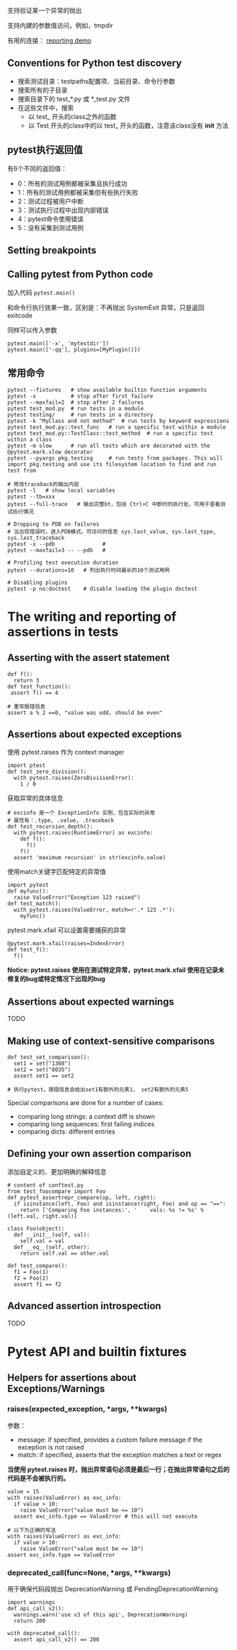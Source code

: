 支持验证某一个异常的抛出

支持内建的参数值访问，例如，tmpdir

有用的连接：
[reporting demo](https://docs.pytest.org/en/latest/example/reportingdemo.html#tbreportdemo)

## Conventions for Python test discovery
* 搜索测试目录：testpaths配置项、当前目录、命令行参数
* 搜索所有的子目录
* 搜索目录下的 test_*.py 或 *_test.py 文件
* 在这些文件中，搜索
  * 以 test_ 开头的class之外的函数
  * 以 Test 开头的class中的以 test_ 开头的函数，注意该class没有 __init__ 方法

## pytest执行返回值
有6个不同的返回值：
* 0：所有的测试用例都被采集且执行成功
* 1：所有的测试用例都被采集但有些执行失败
* 2：测试过程被用户中断
* 3：测试执行过程中出现内部错误
* 4：pytest命令使用错误
* 5：没有采集到测试用例

## Setting breakpoints

## Calling pytest from Python code
加入代码
`pytest.main()`

和命令行执行效果一致，区别是：不再抛出 SystemExit 异常，只是返回 exitcode

同样可以传入参数
```
pytest.main(['-x', 'mytestdir'])
pytest.main(['-qq'], plugins=[MyPlugin()])
```

## 常用命令
```
pytest --fixtures   # show available builtin function arguments
pytest -x           # stop after first failure
pytest --maxfail=2  # stop after 2 failures
pytest test_mod.py  # run tests in a module
pytest testing/     # run tests in a directory
pytest -k "MyClass and not method"  # run tests by keyword expressions
pytest test_mod.py::test_func   # run a specific test within a module
pytest test_mod.py::TestClass::test_method  # run a specific test within a class
pytest -m slow      # run all tests which are decorated with the @pytest.mark.slow decorator
pytest --pyargs pkg.testing     # run tests from packages. This will import pkg.testing and use its filesystem location to find and run test from

# 修改traceback的输出内容
pytest -l   # show local variables
pytest --tb=xxx
pytest --full-trace   # 输出完整bt，包括 Ctrl+C 中断时的执行处，可用于查看测试执行情况

# Dropping to PDB on failures
# 当出现错误时，进入PDB模式。可访问的信息 sys.last_value, sys.last_type, sys.last_traceback
pytest -x --pdb               # 
pytest --maxfail=3 -- --pdb   # 

# Profiling test execution duration
pytest --durations=10   # 列出执行时间最长的10个测试用例

# Disabling plugins
pytest -p no:doctest    # disable loading the plugin doctest
```

# The writing and reporting of assertions in tests
## Asserting with the assert statement
```
def f():
  return 3
def test_function():
 assert f() == 4
 
# 重写报错信息
assert a % 2 ==0, "value was odd, should be even"
```

## Assertions about expected exceptions
使用 pytest.raises 作为 context manager
```
import ptest
def test_zero_division():
  with pytest.raises(ZeroDivisionError):
    1 / 0
```

获取异常的具体信息
```
# excinfo 是一个 ExceptionInfo 实例，包含实际的异常
# 属性有：.type, .value, .traceback
def test_recursion_depth():
  with pytest.raises(RuntimeError) as excinfo:
    def f():
      f()
    f()
  assert 'maximum recursion' in str(excinfo.value)
```
使用match关键字匹配特定的异常值
```
import pytest
def myfunc():
  raise ValueError("Exception 123 raised")
def test_match():
  with pytest.raises(ValueError, match=r'.* 123 .*'):
    myfunc()
```

pytest.mark.xfail 可以设置需要捕获的异常
```
@pytest.mark.xfail(raises=IndexError)
def test_f():
  f()
```
**Notice: pytest.raises 使用在测试特定异常，pytest.mark.xfail 使用在记录未修复的bug或特定情况下出现的bug**

## Assertions about expected warnings
TODO

## Making use of context-sensitive comparisons
```
def test_set_comparison():
  set1 = set("1308")
  set2 = set("8035")
  assert set1 == set2

# 执行pytest，报错信息会给出set1有额外的元素1， set2有额外的元素5
```
Special comparisons are done for a number of cases:
* comparing long strings: a context diff is shown
* comparing long sequences: first failing indices
* comparing dicts: different entries

## Defining your own assertion comparison
添加自定义的、更加明确的解释信息
```
# content of conftest.py
from test_foocompare import Foo
def pytest_assertrepr_compare(op, left, right):
  if isinstance(left, Foo) and isinstance(right, Foo) and op == "==":
    return ['Comparing Foo instances:', '    vals: %s != %s' % (left.val, right.val)]

class Foo(object):
  def __init__(self, val):
    self.val = val
  def __eq__(self, other):
    return self.val == other.val

def test_compare():
  f1 = Foo(1)
  f2 = Foo(2)
  assert f1 == f2
```

## Advanced assertion introspection
TODO

# Pytest API and builtin fixtures
## Helpers for assertions about Exceptions/Warnings
### raises(expected_exception, *args, **kwargs)

参数：
* message: if specified, provides a custom failure message if the exception is not raised
* match: if specified, asserts that the exception matches a text or regex

**当使用 pytest.raises 时，抛出异常语句必须是最后一行；在抛出异常语句之后的代码是不会被执行的。**
```
value = 15
with raises(ValueError) as exc_info:
  if value > 10:
    raise ValueError("value must be <= 10")
  assert exc_info.type == ValueError # this will not execute

# 以下为正确的写法
with raises(ValueError) as exc_info:
  if value > 10:
    raise ValueError("value must be <= 10")
assert exc_info.type == ValueError
```
### deprecated_call(func=None, *args, **kwargs)

用于确保代码段抛出 DeprecationWarning 或 PendingDeprecationWarning
```
import warnings
def api_call_v2():
  warnings.warn('use v3 of this api', DeprecationWarning)
  return 200
  
with deprecated_call():
  assert api_call_v2() == 200
```
